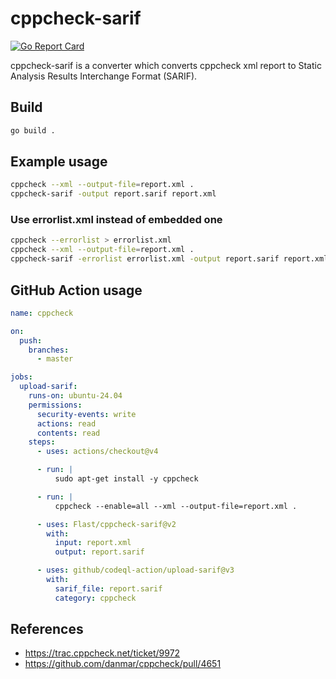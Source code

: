 # cppcheck-sarif

[![Go Report Card](https://goreportcard.com/badge/github.com/Flast/cppcheck-sarif)](https://goreportcard.com/report/github.com/Flast/cppcheck-sarif)

cppcheck-sarif is a converter which converts cppcheck xml report to Static Analysis Results Interchange Format (SARIF).

## Build

```sh
go build .
```

## Example usage

```sh
cppcheck --xml --output-file=report.xml .
cppcheck-sarif -output report.sarif report.xml
```

### Use errorlist.xml instead of embedded one

```sh
cppcheck --errorlist > errorlist.xml
cppcheck --xml --output-file=report.xml .
cppcheck-sarif -errorlist errorlist.xml -output report.sarif report.xml
```

## GitHub Action usage

```yaml
name: cppcheck

on:
  push:
    branches:
      - master

jobs:
  upload-sarif:
    runs-on: ubuntu-24.04
    permissions:
      security-events: write
      actions: read
      contents: read
    steps:
      - uses: actions/checkout@v4

      - run: |
          sudo apt-get install -y cppcheck

      - run: |
          cppcheck --enable=all --xml --output-file=report.xml .

      - uses: Flast/cppcheck-sarif@v2
        with:
          input: report.xml
          output: report.sarif

      - uses: github/codeql-action/upload-sarif@v3
        with:
          sarif_file: report.sarif
          category: cppcheck
```

## References

- https://trac.cppcheck.net/ticket/9972
- https://github.com/danmar/cppcheck/pull/4651
